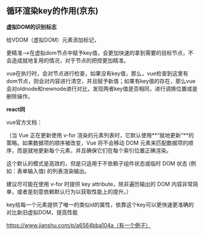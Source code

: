 ## 循环渲染key的作用(京东)

**虚拟DOM的识别标志**

给VDOM（虚拟DOM）元素添加标记，

更精准-->在虚拟dom节点中赋予key值，会更加快速的拿到需要的目标节点，不会造成就地复用的情况，对于节点的把控更加精准。

vue在执行时，会对节点进行检查，如果没有key值，那么，vue检查到这里有dom节点，则会对内容进行清空，并且赋予新值；如果有key值的存在，那么vue会对oldnode和newnode进行对比，发现两者key值是否相同，进行调换位置或是删除操作。

**react同**



vue官方文档：

（当 Vue 正在更新使用 v-for 渲染的元素列表时，它默认使用**“就地更新”**的策略。如果数据项的顺序被改变，Vue 将不会移动 DOM 元素来匹配数据项的顺序，而是就地更新每个元素，并且确保它们在每个索引位置正确渲染。

这个默认的模式是高效的，但是只适用于不依赖子组件状态或临时 DOM 状态 (例如：表单输入值) 的列表渲染输出。

建议尽可能在使用 v-for 时提供 key attribute，除非遍历输出的 DOM 内容非常简单，或者是刻意依赖默认行为以获取性能上的提升。）

key给每一个元素提供了唯一的类似id的属性，依靠这个key可以更快速更准确的对比新旧虚拟DOM，提高性能

https://www.jianshu.com/p/a6564bba104a（有一个例子）